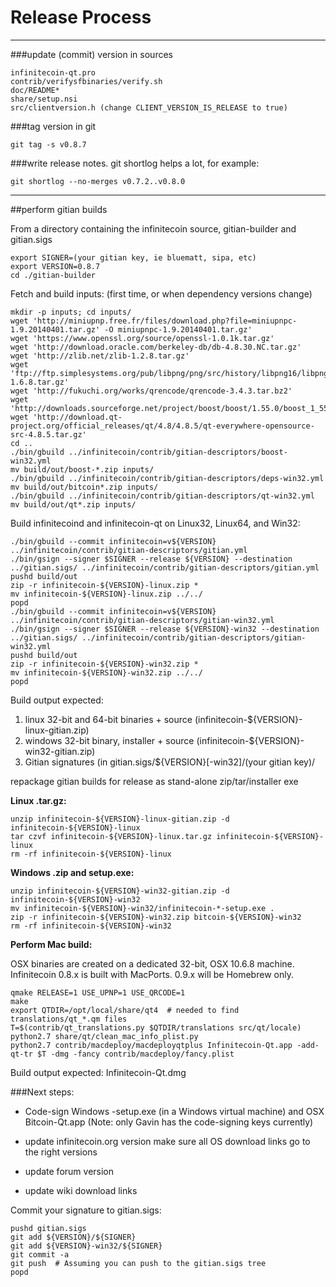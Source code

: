 Release Process
====================

* * *

###update (commit) version in sources


	infinitecoin-qt.pro
	contrib/verifysfbinaries/verify.sh
	doc/README*
	share/setup.nsi
	src/clientversion.h (change CLIENT_VERSION_IS_RELEASE to true)

###tag version in git

	git tag -s v0.8.7

###write release notes. git shortlog helps a lot, for example:

	git shortlog --no-merges v0.7.2..v0.8.0

* * *

##perform gitian builds

 From a directory containing the infinitecoin source, gitian-builder and gitian.sigs
  
	export SIGNER=(your gitian key, ie bluematt, sipa, etc)
	export VERSION=0.8.7
	cd ./gitian-builder

 Fetch and build inputs: (first time, or when dependency versions change)

	mkdir -p inputs; cd inputs/
	wget 'http://miniupnp.free.fr/files/download.php?file=miniupnpc-1.9.20140401.tar.gz' -O miniupnpc-1.9.20140401.tar.gz'
	wget 'https://www.openssl.org/source/openssl-1.0.1k.tar.gz'
	wget 'http://download.oracle.com/berkeley-db/db-4.8.30.NC.tar.gz'
	wget 'http://zlib.net/zlib-1.2.8.tar.gz'
	wget 'ftp://ftp.simplesystems.org/pub/libpng/png/src/history/libpng16/libpng-1.6.8.tar.gz'
	wget 'http://fukuchi.org/works/qrencode/qrencode-3.4.3.tar.bz2'
	wget 'http://downloads.sourceforge.net/project/boost/boost/1.55.0/boost_1_55_0.tar.bz2'
	wget 'http://download.qt-project.org/official_releases/qt/4.8/4.8.5/qt-everywhere-opensource-src-4.8.5.tar.gz'
	cd ..
	./bin/gbuild ../infinitecoin/contrib/gitian-descriptors/boost-win32.yml
	mv build/out/boost-*.zip inputs/
	./bin/gbuild ../infinitecoin/contrib/gitian-descriptors/deps-win32.yml
	mv build/out/bitcoin*.zip inputs/
	./bin/gbuild ../infinitecoin/contrib/gitian-descriptors/qt-win32.yml
	mv build/out/qt*.zip inputs/


 Build infinitecoind and infinitecoin-qt on Linux32, Linux64, and Win32:
  
	./bin/gbuild --commit infinitecoin=v${VERSION} ../infinitecoin/contrib/gitian-descriptors/gitian.yml
	./bin/gsign --signer $SIGNER --release ${VERSION} --destination ../gitian.sigs/ ../infinitecoin/contrib/gitian-descriptors/gitian.yml
	pushd build/out
	zip -r infinitecoin-${VERSION}-linux.zip *
	mv infinitecoin-${VERSION}-linux.zip ../../
	popd
	./bin/gbuild --commit infinitecoin=v${VERSION} ../infinitecoin/contrib/gitian-descriptors/gitian-win32.yml
	./bin/gsign --signer $SIGNER --release ${VERSION}-win32 --destination ../gitian.sigs/ ../infinitecoin/contrib/gitian-descriptors/gitian-win32.yml
	pushd build/out
	zip -r infinitecoin-${VERSION}-win32.zip *
	mv infinitecoin-${VERSION}-win32.zip ../../
	popd

  Build output expected:

  1. linux 32-bit and 64-bit binaries + source (infinitecoin-${VERSION}-linux-gitian.zip)
  2. windows 32-bit binary, installer + source (infinitecoin-${VERSION}-win32-gitian.zip)
  3. Gitian signatures (in gitian.sigs/${VERSION}[-win32]/(your gitian key)/

repackage gitian builds for release as stand-alone zip/tar/installer exe

**Linux .tar.gz:**

	unzip infinitecoin-${VERSION}-linux-gitian.zip -d infinitecoin-${VERSION}-linux
	tar czvf infinitecoin-${VERSION}-linux.tar.gz infinitecoin-${VERSION}-linux
	rm -rf infinitecoin-${VERSION}-linux

**Windows .zip and setup.exe:**

	unzip infinitecoin-${VERSION}-win32-gitian.zip -d infinitecoin-${VERSION}-win32
	mv infinitecoin-${VERSION}-win32/infinitecoin-*-setup.exe .
	zip -r infinitecoin-${VERSION}-win32.zip bitcoin-${VERSION}-win32
	rm -rf infinitecoin-${VERSION}-win32

**Perform Mac build:**

  OSX binaries are created on a dedicated 32-bit, OSX 10.6.8 machine.
  Infinitecoin 0.8.x is built with MacPorts.  0.9.x will be Homebrew only.

	qmake RELEASE=1 USE_UPNP=1 USE_QRCODE=1
	make
	export QTDIR=/opt/local/share/qt4  # needed to find translations/qt_*.qm files
	T=$(contrib/qt_translations.py $QTDIR/translations src/qt/locale)
	python2.7 share/qt/clean_mac_info_plist.py
	python2.7 contrib/macdeploy/macdeployqtplus Infinitecoin-Qt.app -add-qt-tr $T -dmg -fancy contrib/macdeploy/fancy.plist

 Build output expected: Infinitecoin-Qt.dmg

###Next steps:

* Code-sign Windows -setup.exe (in a Windows virtual machine) and
  OSX Bitcoin-Qt.app (Note: only Gavin has the code-signing keys currently)

* update infinitecoin.org version
  make sure all OS download links go to the right versions

* update forum version

* update wiki download links

Commit your signature to gitian.sigs:

	pushd gitian.sigs
	git add ${VERSION}/${SIGNER}
	git add ${VERSION}-win32/${SIGNER}
	git commit -a
	git push  # Assuming you can push to the gitian.sigs tree
	popd
